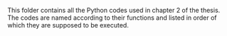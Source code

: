 This folder contains all the Python codes used in chapter 2 of the thesis. The codes are named according to their functions and listed in order of which they are supposed to be executed. 
